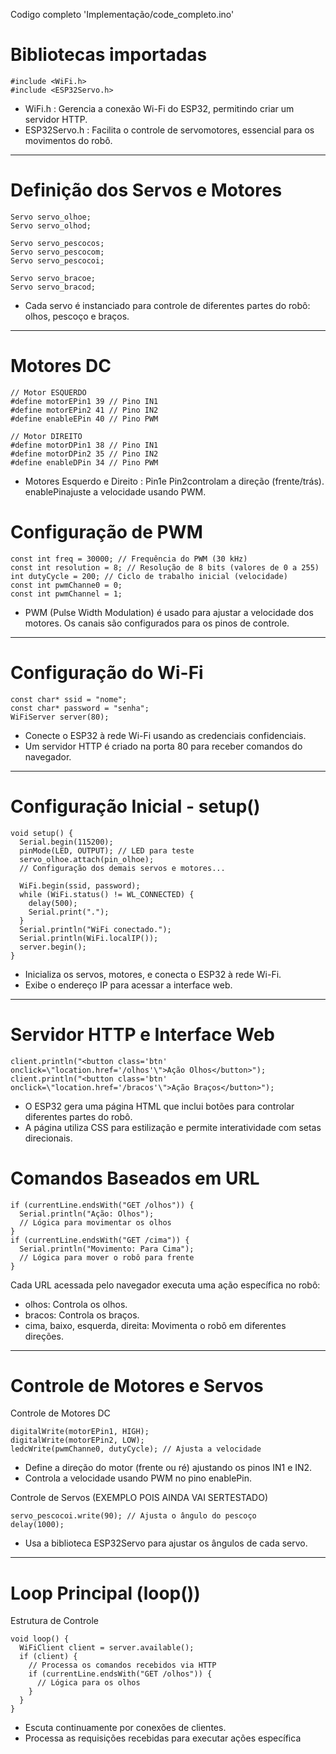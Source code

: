 Codigo completo 'Implementação/code_completo.ino'

# Bibliotecas importadas

```
#include <WiFi.h>
#include <ESP32Servo.h>

```
- WiFi.h : Gerencia a conexão Wi-Fi do ESP32, permitindo criar um servidor HTTP.
- ESP32Servo.h : Facilita o controle de servomotores, essencial para os movimentos do robô.
---
# Definição dos Servos e Motores

```
Servo servo_olhoe;
Servo servo_olhod;

Servo servo_pescocos;
Servo servo_pescocom;
Servo servo_pescocoi;

Servo servo_bracoe;
Servo servo_bracod;
```

- Cada servo é instanciado para controle de diferentes partes do robô: olhos, pescoço e braços.
---

# Motores DC

```
// Motor ESQUERDO
#define motorEPin1 39 // Pino IN1 
#define motorEPin2 41 // Pino IN2 
#define enableEPin 40 // Pino PWM 

// Motor DIREITO
#define motorDPin1 38 // Pino IN1  
#define motorDPin2 35 // Pino IN2 
#define enableDPin 34 // Pino PWM
```
- Motores Esquerdo e Direito :
Pin1e Pin2controlam a direção (frente/trás).
enablePinajuste a velocidade usando PWM.

# Configuração de PWM
```
const int freq = 30000; // Frequência do PWM (30 kHz)
const int resolution = 8; // Resolução de 8 bits (valores de 0 a 255)
int dutyCycle = 200; // Ciclo de trabalho inicial (velocidade)
const int pwmChanne0 = 0;
const int pwmChannel = 1;
```
- PWM (Pulse Width Modulation) é usado para ajustar a velocidade dos motores. Os canais são configurados para os pinos de controle.
---

# Configuração do Wi-Fi
```
const char* ssid = "nome";
const char* password = "senha";
WiFiServer server(80);
```
- Conecte o ESP32 à rede Wi-Fi usando as credenciais confidenciais.
- Um servidor HTTP é criado na porta 80 para receber comandos do navegador.
---

# Configuração Inicial - setup()
```
void setup() {
  Serial.begin(115200);
  pinMode(LED, OUTPUT); // LED para teste
  servo_olhoe.attach(pin_olhoe);
  // Configuração dos demais servos e motores...

  WiFi.begin(ssid, password);
  while (WiFi.status() != WL_CONNECTED) {
    delay(500);
    Serial.print(".");
  }
  Serial.println("WiFi conectado.");
  Serial.println(WiFi.localIP());
  server.begin();
}
```
- Inicializa os servos, motores, e conecta o ESP32 à rede Wi-Fi.
- Exibe o endereço IP para acessar a interface web.
---

# Servidor HTTP e Interface Web
```
client.println("<button class='btn' onclick=\"location.href='/olhos'\">Ação Olhos</button>");
client.println("<button class='btn' onclick=\"location.href='/bracos'\">Ação Braços</button>");
```
- O ESP32 gera uma página HTML que inclui botões para controlar diferentes partes do robô.
- A página utiliza CSS para estilização e permite interatividade com setas direcionais.

# Comandos Baseados em URL
```
if (currentLine.endsWith("GET /olhos")) {
  Serial.println("Ação: Olhos");
  // Lógica para movimentar os olhos
}
if (currentLine.endsWith("GET /cima")) {
  Serial.println("Movimento: Para Cima");
  // Lógica para mover o robô para frente
}
```
Cada URL acessada pelo navegador executa uma ação específica no robô:
- olhos: Controla os olhos.
- bracos: Controla os braços.
- cima, baixo, esquerda, direita: Movimenta o robô em diferentes direções.

---

# Controle de Motores e Servos
Controle de Motores DC 
```
digitalWrite(motorEPin1, HIGH);
digitalWrite(motorEPin2, LOW);
ledcWrite(pwmChanne0, dutyCycle); // Ajusta a velocidade
```
- Define a direção do motor (frente ou ré) ajustando os pinos IN1 e IN2.
- Controla a velocidade usando PWM no pino enablePin.

Controle de Servos (EXEMPLO POIS AINDA VAI SERTESTADO)
```
servo_pescocoi.write(90); // Ajusta o ângulo do pescoço
delay(1000);
```
- Usa a biblioteca ESP32Servo para ajustar os ângulos de cada servo.
---

# Loop Principal (loop())
Estrutura de Controle
```
void loop() {
  WiFiClient client = server.available();
  if (client) {
    // Processa os comandos recebidos via HTTP
    if (currentLine.endsWith("GET /olhos")) {
      // Lógica para os olhos
    }
  }
}
```
- Escuta continuamente por conexões de clientes.
- Processa as requisições recebidas para executar ações específica

